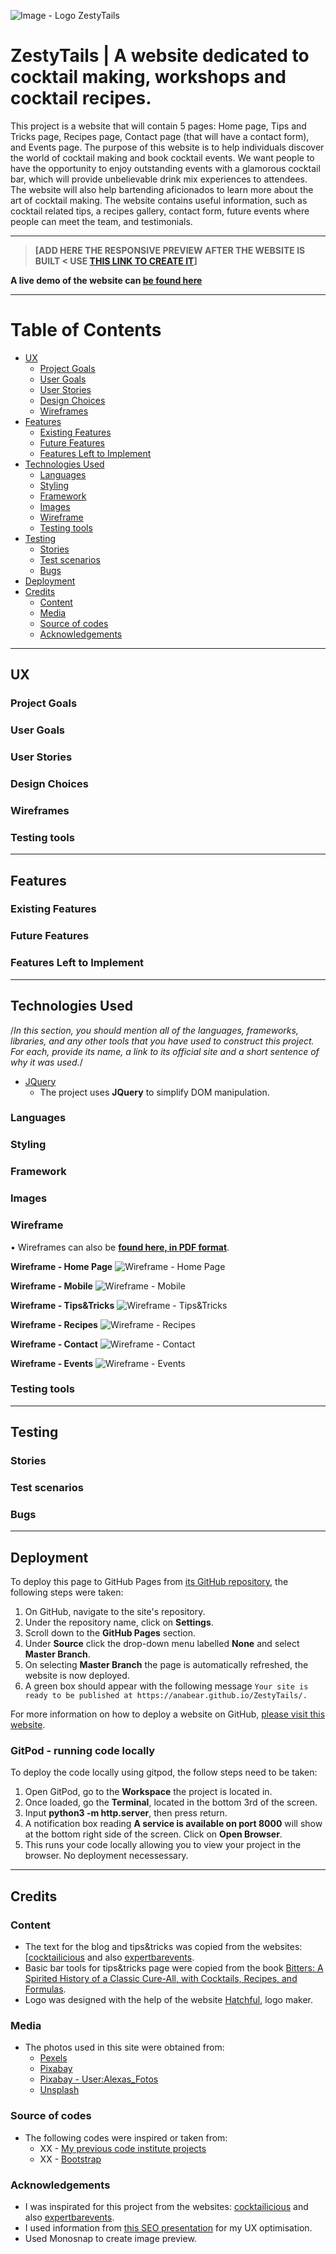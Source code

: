 ![Image - Logo ZestyTails](https://anabear.github.io/ZestyTails//assets/images/facebook_cover_photo_2.png)

# ZestyTails | A website dedicated to cocktail making, workshops and cocktail recipes. 

This project is a website that will contain 5 pages: Home page, Tips and Tricks page, Recipes page, Contact page (that will have a contact form), and Events page.
The purpose of this website is to help individuals discover the world of cocktail making and book cocktail events. We want people to have the opportunity to enjoy outstanding events with a glamorous cocktail bar, which will provide unbelievable drink mix experiences to attendees. The website will also help bartending aficionados to learn more about the art of cocktail making. The website contains useful information, such as cocktail related tips, a recipes gallery, contact form, future events where people can meet the team, and testimonials. 

---

> **[ADD HERE THE RESPONSIVE PREVIEW AFTER THE WEBSITE IS BUILT < USE [THIS LINK TO CREATE IT](http://ami.responsivedesign.is/)]**

**A live demo of the website can [**be found here**](https://anabear.github.io/ZestyTails/)**

---

# Table of Contents

* [UX](#UX)
  * [Project Goals](#Project-Goals)
  * [User Goals](#User-Goals)
  * [User Stories](#User-Stories)
  * [Design Choices](#Design-Choices)
  * [Wireframes](#Wireframes)
* [Features](#Features)
  * [Existing Features](#Existing-Features)
  * [Future Features](#Future-Features)
  * [Features Left to Implement](#Features-Left-to-Implement)
* [Technologies Used](#Technologies-Used)
  * [Languages](#Languages)
  * [Styling](#Styling)
  * [Framework](#Framework)
  * [Images](#Images)
  * [Wireframe](#Wireframe)
  * [Testing tools](#Testing-tools)
* [Testing](#Testing)
  * [Stories](#Stories)
  * [Test scenarios](#Test-scenarios)
  * [Bugs](#Bugs)
* [Deployment](#Deployment)
* [Credits](#Credits)
  * [Content](#Content)
  * [Media](#Media)
  * [Source of codes](#Source-of-codes)
  * [Acknowledgements](#Acknowledgements)
--- 
 
## UX
 

### Project Goals


### User Goals


### User Stories


### Design Choices


### Wireframes


### Testing tools


---

## Features

 
### Existing Features


### Future Features


### Features Left to Implement


---

## Technologies Used

/*In this section, you should mention all of the languages, frameworks, libraries, and any other tools that you have used to construct this project. For each, provide its name, a link to its official site and a short sentence of why it was used.*/

- [JQuery](https://jquery.com)
    - The project uses **JQuery** to simplify DOM manipulation.

    
### Languages

### Styling

### Framework

### Images

### Wireframe
• Wireframes can also be [**found here, in PDF format**](https://drive.google.com/file/d/1igAys1CgMUpWnYoxsZhLWuAy8cNRMwDu/view?usp=sharing).

**Wireframe - Home Page**
![Wireframe - Home Page](https://anabear.github.io/ZestyTails/wireframes/Home.png)

**Wireframe - Mobile**
![Wireframe - Mobile](https://anabear.github.io/ZestyTails/wireframes/Mobile.png)

**Wireframe - Tips&Tricks**
![Wireframe - Tips&Tricks](https://anabear.github.io/ZestyTails/wireframes/Tips&Tricks.png)

**Wireframe - Recipes**
![Wireframe - Recipes](https://anabear.github.io/ZestyTails/wireframes/Recipes.png)

**Wireframe - Contact**
![Wireframe - Contact](https://anabear.github.io/ZestyTails/wireframes/Contact.png)

**Wireframe - Events**
![Wireframe - Events](https://anabear.github.io/ZestyTails/wireframes/Events.png)


### Testing tools


---


## Testing

### Stories

### Test scenarios

### Bugs

---

## Deployment

To deploy this page to GitHub Pages from [its GitHub repository](https://anabear.github.io/ZestyTails/), the following steps were taken:

1. On GitHub, navigate to the site's repository.
2. Under the repository name, click on **Settings**.
2. Scroll down to the **GitHub Pages** section.
3. Under **Source** click the drop-down menu labelled **None** and select **Master Branch**.
4. On selecting **Master Branch** the page is automatically refreshed, the website is now deployed.
5. A green box should appear with the following message `Your site is ready to be published at https://anabear.github.io/ZestyTails/.`

For more information on how to deploy a website on GitHub, [please visit this website](https://help.github.com/en/github/working-with-github-pages/configuring-a-publishing-source-for-your-github-pages-site).

### GitPod - running code locally
To deploy the code locally using gitpod, the follow steps need to be taken:

1. Open GitPod, go to the **Workspace** the project is located in.
2. Once loaded, go the **Terminal**, located in the bottom 3rd of the screen.
3. Input **python3 -m http.server**, then press return.
4. A notification box reading **A service is available on port 8000** will show at the bottom right side of the screen. Click on **Open Browser**.
5. This runs your code locally allowing you to view your project in the browser. No deployment necessessary.

---

## Credits

### Content
- The text for the blog and tips&tricks was copied from the websites: [[cocktailicious](https://www.cocktailicious.nl/) and also [expertbarevents](http://expertbarevents.ie/).
- Basic bar tools for tips&tricks page were copied from the book [Bitters: A Spirited History of a Classic Cure-All, with Cocktails, Recipes, and Formulas](https://www.goodreads.com/book/show/11093116-bitters).
- Logo was designed with the help of the website [Hatchful](https://hatchful.shopify.com/), logo maker. 

### Media
- The photos used in this site were obtained from:
    - [Pexels](https://www.pexels.com/search/cocktail/)
    - [Pixabay](https://pixabay.com/images/search/cocktail/)
    - [Pixabay - User:Alexas_Fotos](https://pixabay.com/images/search/cocktail%20user:alexas_fotos/)
    - [Unsplash](https://unsplash.com/s/photos/cocktail)

### Source of codes
- The following codes were inspired or taken from:
    - XX - [My previous code institute projects](https://github.com/anabear?tab=repositories)
    - XX - [Bootstrap](https://getbootstrap.com/docs/4.4/getting-started/introduction/)

### Acknowledgements

- I was inspirated for this project from the websites: [cocktailicious](https://www.cocktailicious.nl/) and also [expertbarevents](http://expertbarevents.ie/).
- I used information from [this SEO presentation](https://drive.google.com/file/d/1qx3w0rWaW8wU4suiXL99cGWmt7Vr6ipN/view) for my UX optimisation.
- Used Monosnap to create image preview. 
